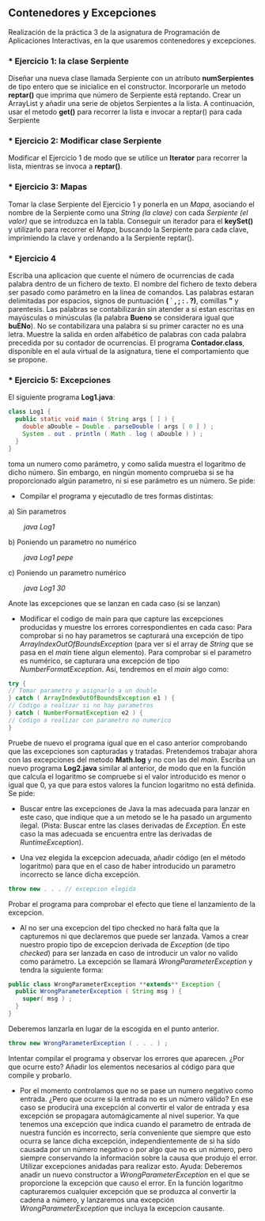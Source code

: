 ## Contenedores y Excepciones
Realización de la práctica 3 de la asignatura de Programación de Aplicaciones Interactivas, en la que usaremos contenedores y excepciones.

### * Ejercicio 1: la clase Serpiente
Diseñar una nueva clase llamada Serpiente con un atributo **numSerpientes** de tipo entero que se inicialice en el constructor. Incorporarle un metodo **reptar()** que imprima que número de Serpiente está reptando. Crear un ArrayList y añadir una serie de objetos Serpientes a la lista. A continuación, usar el metodo **get()** para recorrer la lista e invocar a reptar() para cada Serpiente

### *  Ejercicio 2: Modificar clase Serpiente
Modificar el Ejercicio 1 de modo que se utilice un **Iterator** para recorrer la lista, mientras se invoca a **reptar()**.

### * Ejercicio 3: Mapas
Tomar la clase Serpiente del Ejercicio 1 y ponerla en un *Mapa*, asociando el nombre de la Serpiente como una *String (la clave)*  con cada *Serpiente (el valor)* que se introduzca en la tabla. Conseguir un iterador para el **keySet()** y utilizarlo para recorrer el *Mapa*, buscando la Serpiente para cada clave, imprimiendo la clave y ordenando a la Serpiente reptar().

### * Ejercicio 4
Escriba una aplicacion que cuente el número de ocurrencias de cada palabra dentro de un fichero de texto. El nombre del fichero de texto debera ser pasado como parámetro en la línea de comandos. Las palabras estaran delimitadas por espacios, signos de puntuación **( ´ , ; : . ?)**, comillas **"** y parentesis. Las palabras se contabilizarán sin atender a si estan escritas en mayúsculas o minúsculas (la palabra **Bueno** se considerara igual que **buENo**). No se contabilizara una palabra si su primer caracter no es una letra. Muestre la salida en orden alfabético de palabras con cada palabra precedida por su contador de ocurrencias. El programa **Contador.class**, disponible en el aula virtual de la asignatura, tiene el comportamiento que se propone.

### * Ejercicio 5: Excepciones
El siguiente programa **Log1.java**:
```java
class Log1 {
  public static void main ( String args [ ] ) {
    double aDouble = Double . parseDouble ( args [ 0 ] ) ;
    System . out . println ( Math . log ( aDouble ) ) ;
  }
}
```
toma un numero como parámetro, y como salida muestra el logaritmo de dicho número. Sin embargo, en ningún momento comprueba si se ha proporcionado algún parametro, ni si ese parámetro es un número. Se pide: 
* Compilar el programa y ejecutadlo de tres formas distintas:
  
a) Sin parametros

&nbsp;&nbsp;&nbsp;&nbsp;&nbsp;&nbsp;&nbsp;&nbsp;*java Log1*

b) Poniendo un parametro no numérico

&nbsp;&nbsp;&nbsp;&nbsp;&nbsp;&nbsp;&nbsp;&nbsp;*java Log1 pepe*

c) Poniendo un parametro numérico

&nbsp;&nbsp;&nbsp;&nbsp;&nbsp;&nbsp;&nbsp;&nbsp;*java Log1 30*

   Anote las excepciones que se lanzan en cada caso (si se lanzan)
* Modificar el codigo de main para que capture las excepciones producidas y muestre los errores correspondientes en cada caso: Para comprobar si no hay parametros se capturará una excepción de tipo *ArrayIndexOutOfBoundsException* (para ver si el array de *String* que se pasa en el *main* tiene algun elemento). Para comprobar si el parametro es numérico, se capturara una excepción de tipo *NumberFormatException*. Así, tendremos en el *main* algo como:
```java
try {
// Tomar parametro y asignarlo a un double
} catch ( ArrayIndexOutOfBoundsException e1 ) {
// Codigo a realizar si no hay parametros
} catch ( NumberFormatException e2 ) {
// Codigo a realizar con parametro no numerico
}
```
Pruebe de nuevo el programa igual que en el caso anterior comprobando que las excepciones son capturadas y tratadas. Pretendemos trabajar ahora con las excepciones del metodo **Math.log** y no con las del *main*. Escriba un nuevo programa **Log2.java** similar al anterior, de modo que en la función que calcula el logaritmo se compruebe si el valor introducido es menor o igual que 0, ya que para estos valores la funcion logaritmo no está definida. Se pide: 
+ Buscar entre las excepciones de Java la mas adecuada para lanzar en este caso, que indique que a un metodo se le ha pasado un 
argumento ilegal. (Pista: Buscar entre las clases derivadas de *Exception*. En este caso la mas adecuada se encuentra entre las derivadas de *RuntimeException*).

+ Una vez elegida la excepcion adecuada, añadir código (en el método logaritmo) para que en el caso de haber introducido un parametro incorrecto se lance dicha excepción. 
```java
throw new . . . // excepcion elegida
```

   Probar el programa para comprobar el efecto que tiene el lanzamiento de la excepcion.

+ Al no ser una excepcion del tipo checked no hará falta que la capturemos ni que declaremos que puede ser lanzada. Vamos a crear
nuestro propio tipo de excepcion derivada de *Exception* (de tipo *checked*) para ser lanzada en caso de introducir un valor no valido 
como parámetro. La excepción se llamará *WrongParameterException* y tendra la siguiente forma: 
```java
public class WrongParameterException **extends** Exception {
  public WrongParameterException ( String msg ) {
    super( msg ) ;
  }
}
```

   Deberemos lanzarla en lugar de la escogida en el punto anterior.
```java
throw new WrongParameterException ( . . . ) ;
```

   Intentar compilar el programa y observar los errores que aparecen. ¿Por que ocurre esto? Añadir los elementos necesarios al código 
para que compile y probarlo.

+ Por el momento controlamos que no se pase un numero negativo como entrada. ¿Pero que ocurre si la entrada no es un número válido?
En ese caso se producirá una excepción al convertir el valor de entrada y esa excepción se propagara automágicamente al nivel 
superior. Ya que tenemos una excepción que indica cuando el parametro de entrada de nuestra función es incorrecto, sería conveniente
que siempre que esto ocurra se lance dicha excepción, independientemente de si ha sido causada por un número negativo o por algo que
no es un número, pero siempre conservando la información sobre la causa que produjo el error. Utilizar excepciones anidadas para
realizar esto. Ayuda: Deberemos anadir un nuevo constructor a *WrongParameterException* en el que se proporcione la excepción que causo el error. En la función logaritmo capturaremos cualquier excepción que se produzca al convertir la cadena a número, y lanzaremos una excepción *WrongParameterException* que incluya la excepcion causante.
